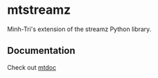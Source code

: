 # mtstreamz
Minh-Tri's extension of the streamz Python library.

## Documentation

Check out [mtdoc](https://mtdoc.readthedocs.io/)
